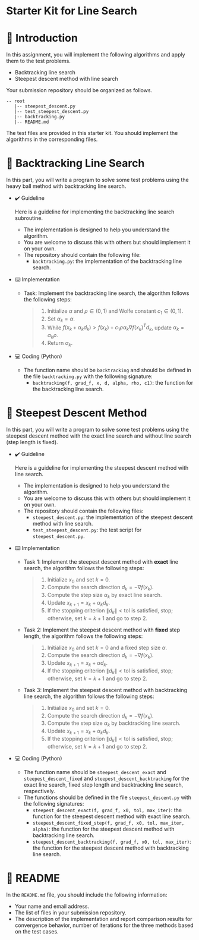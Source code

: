 # Starter Kit for Line Search

# :memo: Introduction 
In this assignment, you will implement the following algorithms and apply them to the test problems. 

- Backtracking line search
- Steepest descent method with line search

Your submission repository should be organized as follows.

```
-- root
   |-- steepest_descent.py
   |-- test_steepest_descent.py
   |-- backtracking.py
   |-- README.md
```

The test files are provided in this starter kit. You should implement the algorithms in the corresponding files. 

# :round_pushpin: Backtracking Line Search
In this part, you will write a program to solve some test problems using the heavy ball method with backtracking line search. 

- :heavy_check_mark: Guideline
  
  Here is a guideline for implementing the backtracking line search subroutine.
  - The implementation is designed to help you understand the algorithm.
  - You are welcome to discuss this with others but should implement it on your own. 
  - The repository should contain the following file:
    - `backtracking.py`: the implementation of the backtracking line search.
- :keyboard: Implementation
  - Task: Implement the backtracking line search, the algorithm follows the following steps:
    > 1. Initialize $\alpha$ and $\rho\in(0,1)$ and Wolfe constant $c_1\in (0, 1)$.
    > 2. Set $\alpha_k = \alpha$.
    > 3. While $f(x_k + \alpha_k d_k) > f(x_k) + c_1 \rho\alpha_k \nabla f(x_k)^T d_k$, update $\alpha_k = \alpha_k \rho$.
    > 4. Return $\alpha_k$.
- :computer: Coding (Python)
  - The function name should be `backtracking` and should be defined in the file `backtracking.py` with the following signature:
    - `backtracking(f, grad_f, x, d, alpha, rho, c1)`: the function for the backtracking line search.


# :round_pushpin: Steepest Descent Method
In this part, you will write a program to solve some test problems using the steepest descent method with the exact line search and without line search (step length is fixed). 

- :heavy_check_mark:  Guideline
  
  Here is a guideline for implementing the steepest descent method with line search.
  - The implementation is designed to help you understand the algorithm.
  - You are welcome to discuss this with others but should implement it on your own. 
  - The repository should contain the following files:
    - `steepest_descent.py`: the implementation of the steepest descent method with line search.
    - `test_steepest_descent.py`: the test script for `steepest_descent.py`.
- :keyboard: Implementation
  - Task 1: Implement the steepest descent method with **exact** line search, the algorithm follows the following steps:
    > 1.  Initialize $x_0$ and set $k=0$.
    > 2.  Compute the search direction $d_k = -\nabla f(x_k)$.
    > 3.  Compute the step size $\alpha_k$ by exact line search.
    > 4.  Update $x_{k+1} = x_k + \alpha_k d_k$.
    > 5.  If the stopping criterion $\|d_k\|<\text{tol}$ is satisfied, stop; otherwise, set $k=k+1$ and go to step 2. 
  - Task 2: Implement the steepest descent method with **fixed** step length, the algorithm follows the following steps:
    > 1. Initialize $x_0$ and set $k=0$ and a fixed step size $\alpha$.
    > 2. Compute the search direction $d_k = -\nabla f(x_k)$.
    > 3. Update $x_{k+1} = x_k + \alpha d_k$.
    > 4. If the stopping criterion $\|d_k\|<\text{tol}$ is satisfied, stop; otherwise, set $k=k+1$ and go to step 2.
  - Task 3: Implement the steepest descent method with backtracking line search, the algorithm follows the following steps:
    > 1. Initialize $x_0$ and set $k=0$.
    > 2. Compute the search direction $d_k = -\nabla f(x_k)$.
    > 3. Compute the step size $\alpha_k$ by backtracking line search.
    > 4. Update $x_{k+1} = x_k + \alpha_k d_k$.
    > 5. If the stopping criterion $\|d_k\|<\text{tol}$ is satisfied, stop; otherwise, set $k=k+1$ and go to step 2.
- :computer: Coding (Python)
  - The function name should be `steepest_descent_exact` and `steepest_descent_fixed` and `steepest_descent_backtracking` for the exact line search, fixed step length and backtracking line search, respectively.
  - The functions should be defined in the file `steepest_descent.py` with the following signatures:
    - `steepest_descent_exact(f, grad_f, x0, tol, max_iter)`: the function for the steepest descent method with exact line search.
    - `steepest_descent_fixed_step(f, grad_f, x0, tol, max_iter, alpha)`: the function for the steepest descent method with backtracking line search. 
    - `steepest_descent_backtracking(f, grad_f, x0, tol, max_iter)`: the function for the steepest descent method with backtracking line search.

# :pushpin: README
In the ``README.md`` file, you should include the following information:
- Your name and email address.
- The list of files in your submission repository.
- The description of the implementation and report comparison results for convergence behavior, number of iterations for the three methods based on the test cases.
